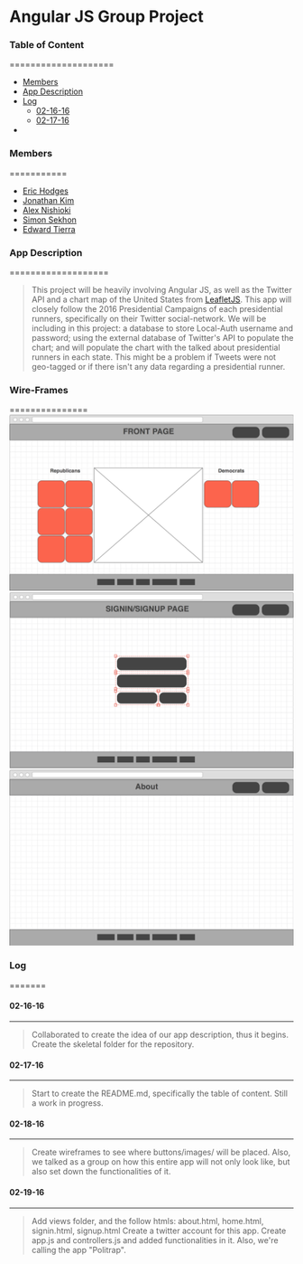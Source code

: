 # Angular JS Group Project

### Table of Content
====================
* [Members](#members)
* [App Description](#app-description)
* [Log](#log)
  * [02-16-16](#02-16-16)
  * [02-17-16](#02-17-16)
* [](#)


### Members
===========
* [Eric Hodges](https://github.com/erichodges)
* [Jonathan Kim](https://github.com/jonathan1228)
* [Alex Nishioki](https://github.com/alexnishioki)
* [Simon Sekhon](https://github.com/SimonSekhon)
* [Edward Tierra](https://github.com/Thatsedrich)


### App Description
===================
>This project will be heavily involving Angular JS, as well as the Twitter API and a chart map of the United States from [LeafletJS](http://leafletjs.com/examples/choropleth.html). This app will closely follow the 2016 Presidential Campaigns of each presidential runners, specifically on their Twitter social-network. We will be including in this project: a database to store Local-Auth username and password; using the external database of Twitter's API to populate the chart; and will populate the chart with the talked about presidential runners in each state. This might be a problem if Tweets were not geo-tagged or if there isn't any data regarding a presidential runner.


### Wire-Frames
===============
![Alt text](./public/images/home-html.png "Landing Page")
![Alt text](./public/images/signin-signup-html.png "SIgnin & Signup Page")
![Alt text](./public/images/about-html.png "About Page")


### Log
=======
#### 02-16-16
-------------
> Collaborated to create the idea of our app description, thus it begins.
> Create the skeletal folder for the repository.


#### 02-17-16
-------------
> Start to create the README.md, specifically the table of content. Still a work in progress.


#### 02-18-16
-------------
> Create wireframes to see where buttons/images/ will be placed. Also, we talked as a group on how this entire app will not only look like, but also set down the functionalities of it.


#### 02-19-16
-------------
> Add views folder, and the follow htmls: about.html, home.html, signin.html, signup.html
> Create a twitter account for this app.
> Create app.js and controllers.js and added functionalities in it. Also, we're calling the app "Politrap".
